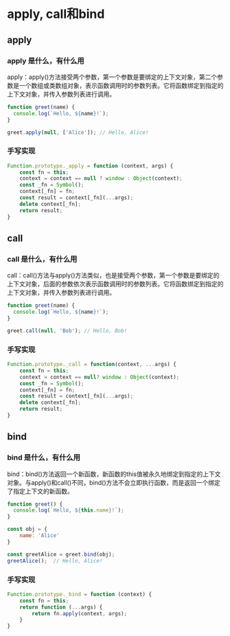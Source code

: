 # apply, call和bind

## apply

### apply 是什么，有什么用

apply：apply()方法接受两个参数，第一个参数是要绑定的上下文对象，第二个参数是一个数组或类数组对象，表示函数调用时的参数列表。它将函数绑定到指定的上下文对象，并传入参数列表进行调用。

```js
function greet(name) {
  console.log(`Hello, ${name}!`);
}

greet.apply(null, ['Alice']); // Hello, Alice!
```

### 手写实现

```js
Function.prototype._apply = function (context, args) {
    const fn = this;
    context = context == null ? window : Object(context);
    const _fn = Symbol();
    context[_fn] = fn;
    const result = context[_fn](...args);
    delete context[_fn];
    return result;
}
```

## call

### call 是什么，有什么用

call：call()方法与apply()方法类似，也是接受两个参数，第一个参数是要绑定的上下文对象，后面的参数依次表示函数调用时的参数列表。它将函数绑定到指定的上下文对象，并传入参数列表进行调用。

```js
function greet(name) {
  console.log(`Hello, ${name}!`);
}

greet.call(null, 'Bob'); // Hello, Bob!
```

### 手写实现

```js
Function.prototype._call = function(context, ...args) {
    const fn = this;
    context = context == null? window : Object(context);
    const _fn = Symbol();
    context[_fn] = fn;
    const result = context[_fn](...args);
    delete context[_fn];
    return result;
}
```

## bind

### bind 是什么，有什么用

bind：bind()方法返回一个新函数，新函数的this值被永久地绑定到指定的上下文对象。与apply()和call()不同，bind()方法不会立即执行函数，而是返回一个绑定了指定上下文的新函数。

```js
function greet() {
  console.log(`Hello, ${this.name}!`);
}

const obj = {
    name: 'Alice'
}

const greetAlice = greet.bind(obj);
greetAlice();  // Hello, Alice!
```

### 手写实现

```js
Function.prototype._bind = function (context) {
    const fn = this;
    return function (...args) {
        return fn.apply(context, args);
    }
}
```

